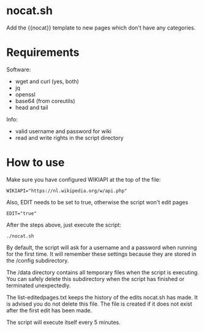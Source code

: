 nocat.sh
========
Add the {{nocat}} template to new pages which don't have any categories.

Requirements
============
Software:
* wget and curl (yes, both)
* jq
* openssl
* base64 (from coreutils)
* head and tail

Info:
* valid username and password for wiki
* read and write rights in the script directory

How to use
============
Make sure you have configured WIKIAPI at the top of the file:

    WIKIAPI="https://nl.wikipedia.org/w/api.php"

Also, EDIT needs to be set to true, otherwise the script won't edit pages

    EDIT="true"

After the steps above, just execute the script:

    ./nocat.sh
    
By default, the script will ask for a username and a password when running for the first time. It will remember these settings because they are stored in the /config subdirectory.

The /data directory contains all temporary files when the script is executing. You can safely delete this subdirectory when the script has finished or terminated unexpectedly.

The list-editedpages.txt keeps the history of the edits nocat.sh has made. It is advised you do not delete this file. The file is created if it does not exist after the first edit has been made.

The script will execute itself every 5 minutes.